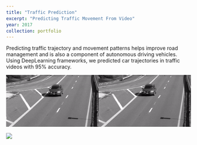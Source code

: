 ```yaml
---
title: "Traffic Prediction"
excerpt: "Predicting Traffic Movement From Video"
year: 2017
collection: portfolio
---
```



Predicting traffic trajectory and movement patterns helps improve road management and is also a component of autonomous driving vehicles. Using DeepLearning frameworks, we predicted car trajectories in traffic videos with 95% accuracy.

![](/files/uploads/traffic_pred_1.gif)

![](/files/uploads/traffic_pred_2.gif)
